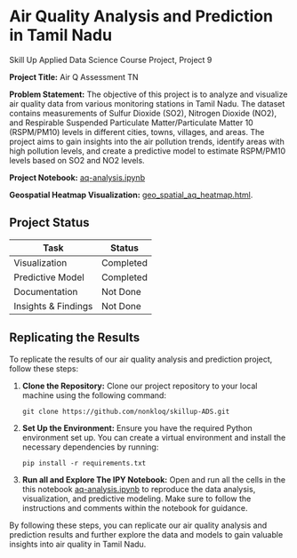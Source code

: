 # Air Quality Analysis and Prediction in Tamil Nadu

Skill Up Applied Data Science Course Project, Project 9

**Project Title:** Air Q Assessment TN

**Problem Statement:** The objective of this project is to analyze and visualize air quality data from various monitoring stations in Tamil Nadu. The dataset contains measurements of Sulfur Dioxide (SO2), Nitrogen Dioxide (NO2), and Respirable Suspended Particulate Matter/Particulate Matter 10 (RSPM/PM10) levels in different cities, towns, villages, and areas. The project aims to gain insights into the air pollution trends, identify areas with high pollution levels, and create a predictive model to estimate RSPM/PM10 levels based on SO2 and NO2 levels.

**Project Notebook:** [aq-analysis.ipynb](https://github.com/nonkloq/skillup-ADS/blob/main/aq-analysis.ipynb)

**Geospatial Heatmap Visualization:** [geo_spatial_aq_heatmap.html](https://github.com/nonkloq/skillup-ADS/blob/main/geo_spatial_aq_heatmap.html).

## Project Status 
| Task                 | Status     |
|----------------------|------------|
| Visualization        | Completed |
| Predictive Model     | Completed |
| Documentation        | Not Done  |
| Insights & Findings | Not Done |

## Replicating the Results

To replicate the results of our air quality analysis and prediction project, follow these steps:

1. **Clone the Repository:** Clone our project repository to your local machine using the following command:
    ```
    git clone https://github.com/nonkloq/skillup-ADS.git
    ```

2. **Set Up the Environment:** Ensure you have the required Python environment set up. You can create a virtual environment and install the necessary dependencies by running:
    ```
    pip install -r requirements.txt
    ```

3. **Run all and Explore The IPY Notebook:** Open and run all the cells in the this notebook [aq-analysis.ipynb](https://github.com/nonkloq/skillup-ADS/blob/main/aq-analysis.ipynb) to reproduce the data analysis, visualization, and predictive modeling. Make sure to follow the instructions and comments within the notebook for guidance.

By following these steps, you can replicate our air quality analysis and prediction results and further explore the data and models to gain valuable insights into air quality in Tamil Nadu.
